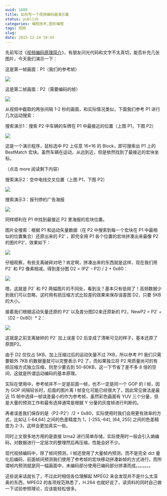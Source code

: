 ```yaml
---
uuid: 1609
title: 如何写一个视频编码器演示篇
status: publish
categories: 编程技术,图形编程
tags: 视频
slug: 
date: 2015-12-24 19:43
---
```

先前写过《[视频编码原理简介](/blog/archives/1566)》，有朋友问光代码和文字不太真切，能否补充几张图片，今天我们演示一下：

这是第一帧画面：P1（我们的参考帧）

![](https://skywind3000.github.io/images/blog/wp-content/2015/12/output1.png)

这是第二帧画面：P2（需要编码的帧）

![](https://skywind3000.github.io/images/blog/wp-content/2015/12/output2.jpg)

从视频中截取的两张间隔 1-2 秒的画面，和实际情况类似，下面我们参考 P1 进行几次运动搜索：

搜索演示1：搜索 P2 中车辆的车牌在 P1 中最接近的位置（上图 P1，下图 P2）

![](https://skywind3000.github.io/images/blog/wp-content/2015/12/search1.jpg)

这是一个演示程序，鼠标选中 P2 上任意 16×16 的 Block，即可搜索出 P1 上的 BestMatch 宏块。虽然车辆在运动，从远到近，但是依然找到了最接近的宏块坐标。

（点击 more 阅读剩下内容）

<!--more-->

搜索演示2：空中电线交叉位置（上图 P1，下图 P2）

![](https://skywind3000.github.io/images/blog/wp-content/2015/12/search2.jpg)

搜索演示3：报刊停的广告海报

![](https://skywind3000.github.io/images/blog/wp-content/2015/12/search3.jpg)

同样顺利在 P1 中找到最接近 P2 里海报的宏块位置。

图片全搜索：根据 P1 和运动矢量数据（在 P2 中搜索到每一个宏块在 P1 中最相似的位置集合）还原出来的 P2’ ，即完全用 P1 各个位置的宏块拼凑出来最像 P2 的图片P2’，效果如下：

![](https://skywind3000.github.io/images/blog/wp-content/2015/12/output3.png)

仔细观察，有些支离破碎对吧？肯定啊，拼凑出来的东西就是这样，现在我们用 P2` 和 P2 像素相减，得到差分图 D2 = (P2′ – P2) / 2 + 0x80：

![](https://skywind3000.github.io/images/blog/wp-content/2015/12/output4.png)

嗯，这就是 P2` 和 P2 两幅图片的不同处，看到没？基本只有低频了！高频数据少到我们可以忽略，这时用有损压缩方式比较差的效果来保存误差图 D2，只要 5KB 的大小。

接着我们根据运动矢量还原的 P2’ 以及差分图D2来还原新的 P2，NewP2 = P2′ + （D2 – 0x80）* 2：

![](https://skywind3000.github.io/images/blog/wp-content/2015/12/output5.png)

这就是之前支离破碎的 P2` 加上误差 D2 后变成了清晰可见的样子，基本还原了原图P2。

由于 D2 仅仅占 5KB，加上压缩过后的运动矢量不过 7KB，所以参考 P1 我们只需要额外 7KB 的数据量就可以完整表示 P2 了，而如果独立将 P2 用质量尚可的有损压缩方式独立压缩，则至少要去到 50-60KB，这一下节省了差不多 8 倍的空间，这就是所谓运动编码的基本原理。

实际在使用中，参考帧并不一定是前面一帧，也不一定是同一个 GOP 的 I 帧，因为 GOP 间隔较长时，后面的图片离 I 帧变化可能已经很大了，因此常见做法是最近 15 帧中选择一帧误差最小的作为参考帧，虽然彩色画面有 YUV 三个分量，但是大量的预测工作和最有选择通常是根据 Y 分量的灰度帧进行判断的。

再者误差我们保存的是（P2-P2’）/2 + 0x80，实际使用时我们会用更有效率的方式，比如让 [-64,64] 之间的色差精度为 1，[-255,-64], [64, 255] 之间的色差精度为 2-3，这样会更加真实一些。

同时上文很多地方用的是直接 lzma2 进行简单存储，实际使用时一般会引入熵编码，对数据进行一定层次的整理然后再压缩，性能会好不少。

现代视频编码中，除了帧间预测，I 帧还使用了大量帧内预测，而不是完全 dct 量化后编码，前面帧间预测我们使用了参考帧的宏块移动拼凑新帧的方式进行，而所谓帧内预测就是同一幅画面中，未编码部分使用已编码部分拼凑而成。。。。。。。

这些说来话就长了，不过此时相信各位理解起 MPEG2 来会发现并不是什么太深奥的东西，MPEG2 的各项规范熟悉了，H.264 也就好说了，读资料的同时自己做一下试验参照理论，应该能轻松很多。

